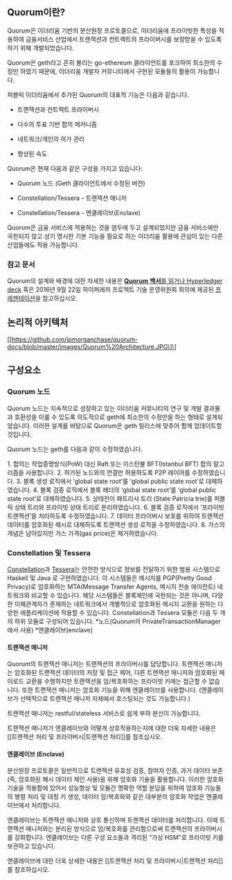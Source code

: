 Quorum<span lang="zh-CN">이란</span>?
-------------------------------------

Quorum<span lang="zh-CN">은 이더리움 기반의 분산원장 프로토콜으로</span>, <span lang="zh-CN">이더리움에 프라이빗한 특성을 적용하여 금융서비스 산업에서 트랜잭션과 컨트랙트의 프라이버시를 보장받을 수 있도록 하기 위해 개발되었습니다</span>.

Quorum<span lang="zh-CN">은 </span>geth<span lang="zh-CN">라고 흔히 불리는 </span>go-ethereum <span lang="zh-CN">클라이언트를 포크하여 최소한의 수정만 하였기 때문에</span>, <span lang="zh-CN">이더리움 개발자 커뮤니티에서 구현된 모듈들의 활용이 가능합니다</span>.

<span lang="zh-CN">퍼블릭 이더리움에서 추가된 </span>Quorum<span lang="zh-CN">의 대표적 기능은 다음과 같습니다</span>.

-   <span lang="zh-CN">트랜잭션과 컨트랙트 프라이버시</span>

-   <span lang="zh-CN">다수의 투표 기반 합의 메커니즘</span>

-   <span lang="zh-CN">네트워크</span>/<span lang="zh-CN">개인의 허가 관리</span>

-   <span lang="zh-CN">향상된 속도</span>

Quorum<span lang="zh-CN">은 현재 다음과 같은 구성을 가지고 있습니다</span>:

-   Quorum <span lang="zh-CN">노드 </span>(Geth <span lang="zh-CN">클라이언트에서 수정된 버전</span>)

-   Constellation/Tessera - <span lang="zh-CN">트랜잭션 매니저</span>

-   Constellation/Tessera - <span lang="zh-CN">엔클레이브</span>(Enclave)

Quorum<span lang="zh-CN">은 금융 서비스에 적용하는 것을 염두에 두고 설계되었지만 금융 서비스에만 국한되지 않고 상기 명시한 기본 기능을 필요로 하는 이더리움 활용에 관심이 있는 다른 산업들에도 적용 가능합니다</span>.

### <span lang="zh-CN">참고 문서</span>

Quorum<span lang="zh-CN">의 설계와 배경에 대한 자세한 내용은 </span>[**Quorum** <span lang="zh-CN">**백서**를 읽거나 </span>](https://github.com/jpmorganchase/quorum-docs/blob/master/Quorum%20Whitepaper%20v0.1.pdf)[Hyperledger deck](https://drive.google.com/open?id=0B8rVouOzG7cOeHo0M2ZBejZTdGs) <span lang="zh-CN">혹은 </span>2016<span lang="zh-CN">년 </span>9<span lang="zh-CN">월 </span>22<span lang="zh-CN">일 하이퍼레저 프로젝트 기술 운영위원회 회의에 제공된 [프레젠테이션](https://drive.google.com/open?id=0B8rVouOzG7cOcDg4UkxqdTBacm8)을 참고하십시오</span>.

<span lang="zh-CN">논리적 아키텍처</span>
-----------------------------------------

\[\[https://github.com/jpmorganchase/quorum-docs/blob/master/images/Quorum%20Architecture.JPG\]\]

<span lang="zh-CN">구성요소</span>
----------------------------------

### Quorum <span lang="zh-CN">노드</span>

Quorum <span lang="zh-CN">노드는 지속적으로 성장하고 있는 이더리움 커뮤니티의 연구 및 개발 결과물과 호환성을 이룰 수 있도록 의도적으로 </span>geth<span lang="zh-CN">에 최소한의 수정만을 하는 형태로 설계되었습니다</span>. <span lang="zh-CN">이러한 설계를 바탕으로 </span>Quorum<span lang="zh-CN">은 </span>geth <span lang="zh-CN">릴리스에 맞추어 함께 업데이트할 것입니다</span>.

Quorum <span lang="zh-CN">노드는 </span>geth<span lang="zh-CN">를 다음과 같이 수정하였습니다</span>.

<span id="_heading=h.gjdgxs"></span> 1. <span lang="zh-CN">합의는 작업증명방식</span>(PoW) <span lang="zh-CN">대신 </span>Raft <span lang="zh-CN">또는 이스탄불 </span>BFT(Istanbul BFT) <span lang="zh-CN">합의 알고리즘을 사용합니다</span>.
2. <span lang="zh-CN">허가된 노드와의 연결만 허용하도록 </span>P2P <span lang="zh-CN">레이어를 수정하였습니다</span>.
3. <span lang="zh-CN">블록 생성 로직에서 ‘</span>global state root’<span lang="zh-CN">를 ‘</span>global public state root’<span lang="zh-CN">로 대체하였습니다</span>.
4. <span lang="zh-CN">블록 검증 로직에서 블록 헤더의 ‘</span>global state root’<span lang="zh-CN">를 ‘</span>global public state root’<span lang="zh-CN">로 대체하였습니다</span>.
5. <span lang="zh-CN">상태전이 패트리샤 트리 </span>(State Patricia trie)<span lang="zh-CN">를 퍼블릭 상태 트리와 프라이빗 상태 트리로 분리하였습니다</span>.
6. <span lang="zh-CN">블록 검증 로직에서 ‘프라이빗 트랜잭션’을 처리하도록 수정하였습니다</span>.
7. <span lang="zh-CN">데이터 프라이버시 보호를 위하여 트랜잭션 데이터를 암호화된 해시로 대체하도록 트랜잭션 생성 로직을 수정하였습니다</span>.
8. <span lang="zh-CN">가스의 개념은 남아있지만 가스 가격</span>(gas price)<span lang="zh-CN">은 제거하였습니다</span>.

### Constellation <span lang="zh-CN">및 </span>Tessera

[Constellation](https://github.com/jpmorganchase/constellation)<span lang="zh-CN">과 </span>[Tessera](https://github.com/jpmorganchase/tessera)<span lang="zh-CN">는 안전한 방식으로 정보를 전달하기 위한 범용 시스템으로 </span>Haskell <span lang="zh-CN">및 </span>Java <span lang="zh-CN">로 구현하였습니다</span>. <span lang="zh-CN">이 시스템들은 메시지를 </span>PGP(Pretty Good Privacy)<span lang="zh-CN">로 암호화하는 </span>MTA(Message Transfer Agents, <span lang="zh-CN">메시지 전송 에이전트</span>) <span lang="zh-CN">네트워크와 비교할 수 있습니다</span>. <span lang="zh-CN">해당 시스템들은 블록체인에 국한되는 것은 아니며</span>, <span lang="zh-CN">다양한 이해관계자가 존재하는 네트워크에서 개별적으로 암호화된 메시지 교환을 원하는 다양한 애플리케이션에 적용할 수 있습니다</span>. Constellation<span lang="zh-CN">과 </span>Tessera <span lang="zh-CN">모듈은 다음 두 개의 하위 모듈로 구성되어 있습니다</span>.
\*<span lang="zh-CN">노드</span>(Quorum<span lang="zh-CN">의 </span>PrivateTransactionManager<span lang="zh-CN">에서 사용</span>)
\*<span lang="zh-CN">엔클레이브</span>(enclave)

#### <span lang="zh-CN">트랜잭션 매니저 </span>

Quorum<span lang="zh-CN">의 트랜잭션 매니저는 트랜잭션의 프라이버시를 담당합니다</span>. <span lang="zh-CN">트랜잭션 매니저는 암호화된 트랜잭션 데이터의 저장 및 접근 제어</span>, <span lang="zh-CN">다른 트랜잭션 매니저와 암호화된 페이로드 교환을 수행하지만 트랜잭션을 암</span>/<span lang="zh-CN">복호화하는 프라이빗 키에는 접근할 수 없습니다</span>. <span lang="zh-CN">또한 트랜잭션 매니저는 암호화 기능을 위해 엔클레이브를 사용합니다</span>. (<span lang="zh-CN">엔클레이브가 선택적으로 트랜잭션 매니저 자체에서 호스팅되는 것도 가능합니다</span>.)

<span lang="zh-CN">트랜잭션 매니저는 </span>restful/stateless <span lang="zh-CN">서비스로 쉽게 부하 분산이 가능합니다</span>.

<span lang="zh-CN">트랜잭션 매니저가 엔클레이브와 어떻게 상호작용하는지에 대한 더욱 자세한 내용은 </span>\[\[<span lang="zh-CN">트랜잭션 처리 및 프라이버시</span>|<span lang="zh-CN">트랜잭션 처리</span>\]\]<span lang="zh-CN">를 참조십시오</span>.

#### <span lang="zh-CN">엔클레이브 </span>(Enclave)

<span lang="zh-CN">분산원장 프로토콜은 일반적으로 트랜잭션 유효성 검증</span>, <span lang="zh-CN">참여자 인증</span>, <span lang="zh-CN">과거 데이터 보존 </span>(<span lang="zh-CN">즉</span>, <span lang="zh-CN">암호화된 해시 데이터 체인 사용</span>)<span lang="zh-CN">을 위해 암호화 기술을 활용합니다</span>. <span lang="zh-CN">이러한 암호화 기술을 적용함에 있어서 성능향상 및 모듈간 명확한 역할 분담을 위하여 암호화 기능들의 병렬 처리 및 대칭 키 생성</span>, <span lang="zh-CN">데이터 암</span>/<span lang="zh-CN">복호화와 같은 대부분의 암호화 작업은 엔클레이브에서 처리합니다</span>.

<span lang="zh-CN">엔클레이브는 트랜잭션 매니저와 상호 통신하며 트랜잭션 데이터를 처리합니다</span>. <span lang="zh-CN">이때 트랜잭션 매니저와는 분리된 방식으로 암</span>/<span lang="zh-CN">복호화를 관리함으로써 트랜잭션의 프라이버시를 강화합니다</span>. <span lang="zh-CN">엔클레이브는 다른 구성 요소들과 격리된 “가상 </span>HSM”<span lang="zh-CN">로 프라이빗 키를 보관하고 있습니다</span>.

<span lang="zh-CN">엔클레이브에 대한 더욱 상세한 내용은 </span>\[\[<span lang="zh-CN">트랜잭션 처리 및 프라이버시</span>|<span lang="zh-CN">트랜잭션 처리</span>\]\]<span lang="zh-CN">를 참조하십시오</span>.


